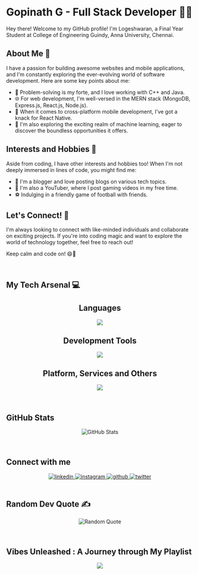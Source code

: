 <!--### Hi there 👋-->


<!-- <div align="center">
<img src="https://github.com/Logeshwaran95/Logeshwaran95/assets/83328395/3a3f47c6-bf3f-4f3c-b140-dfe2cc0740c0" align="center" style="width: 100%" />
</div>
-->

  

# Gopinath G - Full Stack Developer 👨‍💻

Hey there! Welcome to my GitHub profile! I'm Logeshwaran, a Final Year Student at College of Engineering Guindy, Anna University, Chennai.

## About Me 📝

I have a passion for building awesome websites and mobile applications, and I'm constantly exploring the ever-evolving world of software development. Here are some key points about me:

- 🔨 Problem-solving is my forte, and I love working with C++ and Java.
- 🌐 For web development, I'm well-versed in the MERN stack (MongoDB, Express.js, React.js, Node.js).
- 📱 When it comes to cross-platform mobile development, I've got a knack for React Native.
- 🧠 I'm also exploring the exciting realm of machine learning, eager to discover the boundless opportunities it offers.

## Interests and Hobbies 🎯

Aside from coding, I have other interests and hobbies too! When I'm not deeply immersed in lines of code, you might find me:

- 📝 I'm a blogger and love posting blogs on various tech topics.
- 🎥 I'm also a YouTuber, where I post gaming videos in my free time.
- ⚽️ Indulging in a friendly game of football with friends.

## Let's Connect! 🤝

I'm always looking to connect with like-minded individuals and collaborate on exciting projects. If you're into coding magic and want to explore the world of technology together, feel free to reach out!

Keep calm and code on! 😄🚀

<br/>

## My Tech Arsenal 💻

<h2 align="center">Languages</h2>
<p align="center">
  <a href="https://skillicons.dev">
    <img src="https://skillicons.dev/icons?i=c,cpp,java,python" />
  </a>
</p>

<h2 align="center">Development Tools </h2>
<p align="center">
  <a href="https://skillicons.dev">
    <img src="https://skillicons.dev/icons?i=html,css,javascript,react,bootstrap,nodejs,express,mysql,mongodb,php" />
  </a>
</p>
 
<h2 align="center">Platform, Services and Others </h2>
<p align="center">
  <a href="https://skillicons.dev">
    <img src="https://skillicons.dev/icons?i=firebase,vercel,heroku,netlify,vscode,linux,github,postman,selenium,eclipse,xd,pr,figma" />
  </a>
</p>


<br/>  



<h2>GitHub Stats</h2>
<p align="center">
  <img src="https://github-readme-stats.vercel.app/api/top-langs/?username=logeshwaran95&theme=jolly&hide_border=false&include_all_commits=false&count_private=false&layout=compact" alt="GitHub Stats"/>
<!--   <img src="https://github-readme-stats.vercel.app/api/top-langs/?username=logeshwaran95&title_color=7A7ADB&icon_color=2234AE&text_color=D3D3D3&bg_color=0,000000,130F40"/> -->
</p>

  

<br/>  



## Connect with me  
<div align="center">
<a href="https://linkedin.com/in/logeshwaran-" target="_blank">
<img src=https://img.shields.io/badge/linkedin-%231E77B5.svg?&style=for-the-badge&logo=linkedin&logoColor=white alt=linkedin style="margin-bottom: 5px;" />
</a>
<a href="https://instagram.com/logeshsiva95" target="_blank">
<img src=https://img.shields.io/badge/instagram-%23000000.svg?&style=for-the-badge&logo=instagram&logoColor=white alt=instagram style="margin-bottom: 5px;" />
</a>
<a href="https://github.com/logeshwaran95" target="_blank">
<img src=https://img.shields.io/badge/github-%2324292e.svg?&style=for-the-badge&logo=github&logoColor=white alt=github style="margin-bottom: 5px;" />
</a>
<a href="https://twitter.com/Logeshwaran395" target="_blank">
<img src=https://img.shields.io/badge/twitter-%2300acee.svg?&style=for-the-badge&logo=twitter&logoColor=white alt=twitter style="margin-bottom: 5px;" />
</a>  
</div> 

<br/>

## Random Dev Quote ✍️ 
<p align="center">
  <img src="https://quotes-github-readme.vercel.app/api?type=horizontal&theme=radical" alt="Random Quote"/>
</p>


<br/>

## Vibes Unleashed : A Journey through My Playlist

<!--
## Github Stats  
<div align="center"><img src="https://github-readme-stats.vercel.app/api?username=logeshwaran95&show_icons=true&count_private=true&hide_border=true" align="center" style="width: 100%" /></div>  

<br/> 
 
-->



  


<div align="center"><img src="https://spotify-github-profile.vercel.app/api/view?uid=31sa2airhc76krdjpckbg7e3i42y&cover_image=true&theme=default&bar_color=53b14f&bar_color_cover=false" /></div>  

<br/>  

<!-- <div align="center">
<img src="https://komarev.com/ghpvc/?username=logeshwaran95&&style=flat-square" align="center" />
</div>   -->
  

<br/>  

